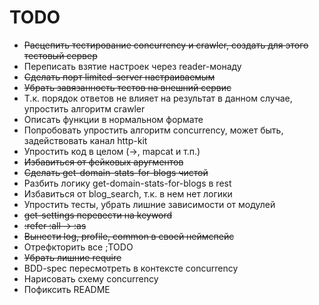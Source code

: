 # TODO

* ~~Расцепить тестирование concurrency и crawler, создать для этого тестовый сервер~~
* Переписать взятие настроек через reader-монаду
* ~~Сделать порт limited-server настраиваемым~~
* ~~Убрать завязанность тестов на внешний сервис~~
* Т.к. порядок ответов не влияет на результат в данном случае, упростить алгоритм crawler
* Описать функции в нормальном формате
* Попробовать упростить алгоритм concurrency, может быть, задействовать канал http-kit
* Упростить код в целом (->, mapcat и т.п.)
* ~~Избавиться от фейковых аругментов~~
* ~~Сделать get-domain-stats-for-blogs чистой~~
* Разбить логику get-domain-stats-for-blogs в rest
* Избавиться от blog_search, т.к. в нем нет логики
* Упростить тесты, убрать лишние зависимости от модулей
* ~~get-settings перевести на keyword~~
* ~~:refer :all -> :as~~
* ~~Вынести log, profile, common в своей неймспейс~~
* Отрефкторить все ;TODO
* ~~Убрать лишние require~~
* BDD-spec пересмотреть в контексте concurrency
* Нарисовать схему concurrency
* Пофиксить README
